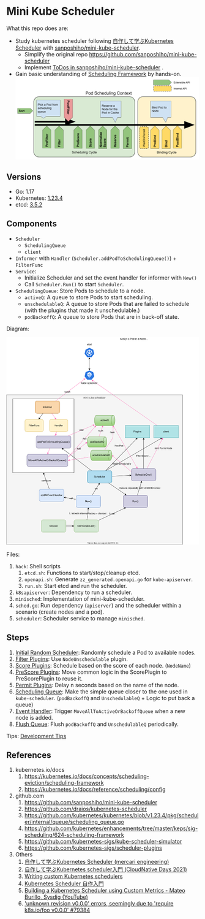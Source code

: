 # Mini Kube Scheduler

What this repo does are:
- Study kubernetes scheduler following [自作して学ぶKubernetes Scheduler](https://engineering.mercari.com/blog/entry/20211220-create-your-kube-scheduler/) with [sanposhiho/mini-kube-scheduler](https://github.com/sanposhiho/mini-kube-scheduler).
    - Simplify the original repo https://github.com/sanposhiho/mini-kube-scheduler
    - Implement [ToDos in sanposhiho/mini-kube-scheduler](https://github.com/sanposhiho/mini-kube-scheduler/blob/b5ca1625d39d4c98e67fab3b052366ce01047234/minisched/queue/queue.go#L135-L146) .
- Gain basic understanding of [Scheduling Framework](https://kubernetes.io/docs/concepts/scheduling-eviction/scheduling-framework/) by hands-on.
    ![](https://raw.githubusercontent.com/kubernetes/website/main/static/images/docs/scheduling-framework-extensions.png)
## Versions

- Go: 1.17
- Kubernetes: [1.23.4](https://github.com/kubernetes/kubernetes/releases/tag/v1.23.4)
- etcd: [3.5.2](https://github.com/etcd-io/etcd/releases/tag/v3.5.2)

## Components

- `Scheduler`
    - `SchedulingQueue`
    - `client`
- `Informer` with `Handler` (`Scheduler.addPodToSchedulingQueue()`) + `FilterFunc`
- `Service`:
    - Initialize Scheduler and set the event handler for informer with `New()`
    - Call `Scheduler.Run()` to start `Scheduler`.
- `SchedulingQueue`: Store Pods to schedule to a node.
    - `activeQ`: A queue to store Pods to start scheduling.
    - `unschedulableQ`: A queue to store Pods that are failed to schedule (with the plugins that made it unschedulable.)
    - `podBackoffQ`: A queue to store Pods that are in back-off state.

Diagram:

![](diagram.drawio.svg)

Files:
1. `hack`: Shell scripts
    1. `etcd.sh`: Functions to start/stop/cleanup etcd.
    1. `openapi.sh`: Generate `zz_generated.openapi.go` for `kube-apiserver`.
    1. `run.sh`: Start etcd and run the scheduler.
1. `k8sapiserver`: Dependency to run a scheduler.
1. `minisched`: Implementation of mini-kube-scheduler.
1. `sched.go`: Run dependency (`apiserver`) and the scheduler within a scenario (create nodes and a pod).
1. `scheduler`: Scheduler service to manage `minisched`.

## Steps
1. [Initial Random Scheduler](https://github.com/nakamasato/mini-kube-scheduler/tree/01-initial-random-scheduler/01-initial-random-scheduler.md): Randomly schedule a Pod to available nodes.
1. [Filter Plugins](https://github.com/nakamasato/mini-kube-scheduler/tree/02-filter-plugins/02-filter-plugins.md): Use `NodeUnschedulable` plugin.
1. [Score Plugins](https://github.com/nakamasato/mini-kube-scheduler/tree/03-score-plugins/03-score-plugins.md): Schedule based on the score of each node. (`NodeName`)
1. [PreScore Plugins](https://github.com/nakamasato/mini-kube-scheduler/tree/04-prescore-plugins/04-prescore-plugins.md): Move common logic in the ScorePlugin to PreScorePlugin to reuse it.
1. [Permit Plugins](https://github.com/nakamasato/mini-kube-scheduler/tree/05-permit-plugins/05-permit-plugins.md): Delay n seconds based on the name of the node.
1. [Scheduling Queue](https://github.com/nakamasato/mini-kube-scheduler/tree/06-scheduling-queue/06-scheduling-queue.md): Make the simple queue closer to the one used in `kube-scheduler`. (`podBackoffQ` and `UnschedulableQ` + Logic to put back a queue)
1. [Event Handler](https://github.com/nakamasato/mini-kube-scheduler/tree/07-event-handler/07-event-handler.md): Trigger `MoveAllToActiveOrBackoffQueue` when a new node is added.
1. [Flush Queue](https://github.com/nakamasato/mini-kube-scheduler/tree/08-flush-queue/08-flush-queue.md): Flush `podBackoffQ` and `UnschedulableQ` periodically.

Tips: [Development Tips](DEVELOPMENT.md)

## References
1. kubernetes.io/docs
    1. https://kubernetes.io/docs/concepts/scheduling-eviction/scheduling-framework
    1. https://kubernetes.io/docs/reference/scheduling/config
1. github.com
    1. https://github.com/sanposhiho/mini-kube-scheduler
    1. https://github.com/draios/kubernetes-scheduler
    1. https://github.com/kubernetes/kubernetes/blob/v1.23.4/pkg/scheduler/internal/queue/scheduling_queue.go
    1. https://github.com/kubernetes/enhancements/tree/master/keps/sig-scheduling/624-scheduling-framework
    1. https://github.com/kubernetes-sigs/kube-scheduler-simulator
    1. https://github.com/kubernetes-sigs/scheduler-plugins
1. Others
    1. [自作して学ぶKubernetes Scheduler (mercari engineering)](https://engineering.mercari.com/blog/entry/20211220-create-your-kube-scheduler/)
    1. [自作して学ぶKubernetes scheduler入門 (CloudNative Days 2021)](https://event.cloudnativedays.jp/cndt2021/talks/1184)
    1. [Writing custom Kubernetes schedulers](https://banzaicloud.com/blog/k8s-custom-scheduler/)
    1. [Kubernetes Scheduler 自作入門](https://qiita.com/ozota/items/28f6686029865e8df4fe)
    1. [Building a Kubernetes Scheduler using Custom Metrics - Mateo Burillo, Sysdig (YouTube)](https://www.youtube.com/watch?v=4TaHQgG9wEg)
    1. ['unknown revision v0.0.0' errors, seemingly due to 'require k8s.io/foo v0.0.0' #79384](https://github.com/kubernetes/kubernetes/issues/79384#issuecomment-521493597)
